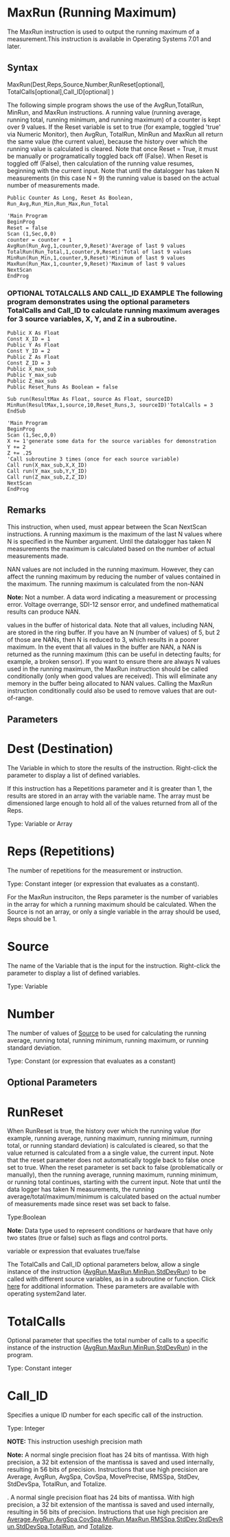 # MaxRun (Running Maximum)

The MaxRun instruction is used to output the running maximum of a measurement.This instruction is available in Operating Systems 7.01 and later.

## Syntax

MaxRun(Dest,Reps,Source,Number,RunReset[optional], TotalCalls[optional],Call_ID[optional] )

The following simple program shows the use of the AvgRun,TotalRun, MinRun, and MaxRun instructions. A running value (running average, running total, running minimum, and running maximum) of a counter is kept over 9 values. If the Reset variable is set to true (for example, toggled 'true' via Numeric Monitor), then AvgRun, TotalRun, MinRun and MaxRun all return the same value (the current value), because the history over which the running value is calculated is cleared. Note that once Reset = True, it must be manually or programatically toggled back off (False). When Reset is toggled off (False), then calculation of the running value resumes, beginning with the current input. Note that until the datalogger has taken N measurements (in this case N = 9) the running value is based on the actual number of measurements made.

```
Public Counter As Long, Reset As Boolean, Run_Avg,Run_Min,Run_Max,Run_Total

'Main Program
BeginProg
Reset = false
Scan (1,Sec,0,0)
counter = counter + 1
AvgRun(Run_Avg,1,counter,9,Reset)'Average of last 9 values
TotalRun(Run_Total,1,counter,9,Reset)'Total of last 9 values
MinRun(Run_Min,1,counter,9,Reset)'Minimum of last 9 values
MaxRun(Run_Max,1,counter,9,Reset)'Maximum of last 9 values
NextScan
EndProg
```

### **OPTIONAL TOTALCALLS AND CALL_ID EXAMPLE** The following program demonstrates using the optional parameters TotalCalls and Call_ID to calculate running maximum averages for 3 source variables, X, Y, and Z in a subroutine.

```
Public X As Float
Const X_ID = 1
Public Y As Float
Const Y_ID = 2
Public Z As Float
Const Z_ID = 3
Public X_max_sub
Public Y_max_sub
Public Z_max_sub
Public Reset_Runs As Boolean = false

Sub run(ResultMax As Float, source As Float, sourceID)
MinRun(ResultMax,1,source,10,Reset_Runs,3, sourceID)'TotalCalls = 3
EndSub

'Main Program
BeginProg
Scan (1,Sec,0,0)
X += 1'generate some data for the source variables for demonstration
Y += 2
Z += .25
'Call subroutine 3 times (once for each source variable)
Call run(X_max_sub,X,X_ID)
Call run(Y_max_sub,Y,Y_ID)
Call run(Z_max_sub,Z,Z_ID)
NextScan
EndProg
```

## Remarks

This instruction, when used, must appear between the Scan NextScan instructions. A running maximum is the maximum of the last N values where N is specified in the Number argument. Until the datalogger has taken N measurements the maximum is calculated based on the number of actual measurements made.

NAN values are not included in the running maximum. However, they can affect the running maximum by reducing the number of values contained in the maximum. The running maximum is calculated from the non-NAN

**Note:** Not a number. A data word indicating a measurement or processing error. Voltage overrange, SDI-12 sensor error, and undefined mathematical results can produce NAN.

values in the buffer of historical data. Note that all values, including NAN, are stored in the ring buffer. If you have an N (number of values) of 5, but 2 of those are NANs, then N is reduced to 3, which results in a poorer maximum. In the event that all values in the buffer are NAN, a NAN is returned as the running maximum (this can be useful in detecting faults; for example, a broken sensor). If you want to ensure there are always N values used in the running maximum, the MaxRun instruction should be called conditionally (only when good values are received). This will eliminate any memory in the buffer being allocated to NAN values. Calling the MaxRun instruction conditionally could also be used to remove values that are out-of-range.

## Parameters

# Dest (Destination)

The Variable in which to store the results of the instruction. Right-click the parameter to display a list of defined variables.

If this instruction has a Repetitions parameter and it is greater than 1, the results are stored in an array with the variable name. The array must be dimensioned large enough to hold all of the values returned from all of the Reps.

Type: Variable or Array

# Reps (Repetitions)

The number of repetitions for the measurement or instruction.

Type: Constant integer (or expression that evaluates as a constant).

For the MaxRun instruciton, the Reps parameter is the number of variables in the array for which a running maximum should be calculated. When the Source is not an array, or only a single variable in the array should be used, Reps should be 1.

# Source

The name of the Variable that is the input for the instruction. Right-click the parameter to display a list of defined variables.

Type: Variable

# Number

The number of values of [Source](../parameters/source.md) to be used for calculating the running average, running total, running minimum, running maximum, or running standard deviation.

Type: Constant (or expression that evaluates as a constant)

## Optional Parameters

# RunReset

When RunReset is true, the history over which the running value (for example, running average, running maximum, running minimum, running total, or running standard deviation) is calculated is cleared, so that the value returned is calculated from a a single value, the current input. Note that the reset parameter does not automatically toggle back to false once set to true. When the reset parameter is set back to false (problematically or manually), then the running average, running maximum, running minimum, or running total continues, starting with the current input. Note that until the data logger has taken N measurements, the running average/total/maximum/minimum is calculated based on the actual number of measurements made since reset was set back to false.

Type:Boolean

**Note:** Data type used to represent conditions or hardware that have only two states (true or false) such as flags and control ports.

variable or expression that evaluates true/false

The TotalCalls and Call_ID optional parameters below, allow a single instance of the instruction ([AvgRun](avgrun.md),[MaxRun](#),[MinRun](minrun.md),[StdDevRun](stddevrun.md)) to be called with different source variables, as in a subroutine or function. Click [here](../parameters/TotalCalls_CallID_Explanation.md) for additional information. These parameters are available with operating system2and later.

# TotalCalls

Optional parameter that specifies the total number of calls to a specific instance of the instruction ([AvgRun](avgrun.md),[MaxRun](#),[MinRun](minrun.md),[StdDevRun](stddevrun.md)) in the program.

Type: Constant integer

# Call_ID

Specifies a unique ID number for each specific call of the instruction.

Type: Integer

**NOTE:** This instruction useshigh precision math

**Note:** A normal single precision float has 24 bits of mantissa. With high precision, a 32 bit extension of the mantissa is saved and used internally, resulting in 56 bits of precision. Instructions that use high precision are Average, AvgRun, AvgSpa, CovSpa, MovePrecise, RMSSpa, StdDev, StdDevSpa, TotalRun, and Totalize.

. A normal single precision float has 24 bits of mantissa. With high precision, a 32 bit extension of the mantissa is saved and used internally, resulting in 56 bits of precision. Instructions that use high precision are [Average](average.md),[AvgRun](avgrun.md),[AvgSpa](avgspa.md),[CovSpa](covspa.md),[MinRun](minrun.md),[MaxRun](#),[RMSSpa](rmsspa.md),[StdDev](stddev.md),[StdDevRun](stddevrun.md),[StdDevSpa](stddevspa.md),[TotalRun](totalrun.md), and [Totalize](totalize.md).
